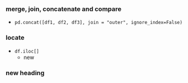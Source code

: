### merge, join, concatenate and compare

- `pd.concat([df1, df2, df3], join = "outer", ignore_index=False)`


### locate

- `df.iloc[]`
    - new
     

### new heading

